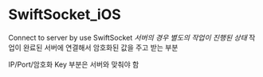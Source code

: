 # SwiftSocket_iOS
Connect to server by use SwiftSocket
*서버의 경우 별도의 작업이 진행된 상태*
작업이 완료된 서버에 연결해서 암호화된 값을 주고 받는 부분

IP/Port/암호화 Key 부분은 서버와 맞춰야 함  
